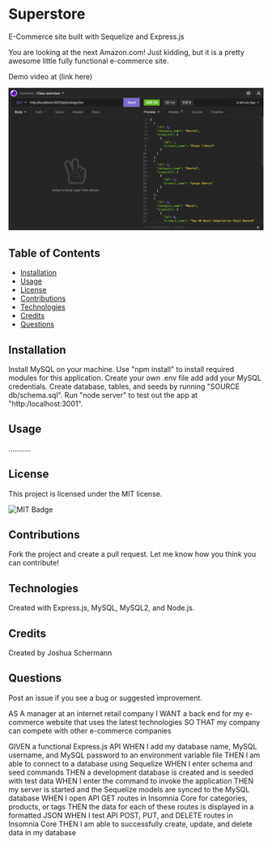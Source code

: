 # Superstore
E-Commerce site built with Sequelize and Express.js

You are looking at the next Amazon.com! Just kidding, but it is a pretty awesome little fully functional e-commerce site. 

Demo video at (link here)

![Superstore Screenshot](./images/screenshot.png)

## Table of Contents

- [Installation](#installation)
- [Usage](#usage)
- [License](#license)
- [Contributions](#contributions)
- [Technologies](#technologies)
- [Credits](#credits)
- [Questions](#questions)

## Installation

Install MySQL on your machine. Use "npm install" to install required modules for this application. Create your own .env file add add your MySQL credentials. Create database, tables, and seeds by running "SOURCE db/schema.sql". Run "node server" to test out the app at "http:/localhost:3001".

## Usage

...........

## License

This project is licensed under the MIT license.

![MIT Badge](https://img.shields.io/npm/l/f)

## Contributions

Fork the project and create a pull request. Let me know how you think you can contribute!

## Technologies

Created with Express.js, MySQL, MySQL2, and Node.js.

## Credits

Created by Joshua Schermann

## Questions

Post an issue if you see a bug or suggested improvement.



AS A manager at an internet retail company
I WANT a back end for my e-commerce website that uses the latest technologies
SO THAT my company can compete with other e-commerce companies

GIVEN a functional Express.js API
WHEN I add my database name, MySQL username, and MySQL password to an environment variable file
THEN I am able to connect to a database using Sequelize
WHEN I enter schema and seed commands
THEN a development database is created and is seeded with test data
WHEN I enter the command to invoke the application
THEN my server is started and the Sequelize models are synced to the MySQL database
WHEN I open API GET routes in Insomnia Core for categories, products, or tags
THEN the data for each of these routes is displayed in a formatted JSON
WHEN I test API POST, PUT, and DELETE routes in Insomnia Core
THEN I am able to successfully create, update, and delete data in my database